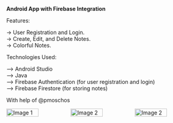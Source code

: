 
<b>Android App with Firebase Integration</b>

Features:

-> User Registration and Login.<br>
-> Create, Edit, and Delete Notes.<br>
-> Colorful Notes.<br>

Technologies Used:<br>

--> Android Studio<br>
--> Java<br>
--> Firebase Authentication (for user registration and login)<br>
--> Firebase Firestore (for storing notes)<br>

With help of @pmoschos

<div style="display:flex;">
  <img src="![1](https://github.com/AmpatzidisSavvas/ColorfulNotesApp/assets/134397286/a0a97b42-6ebd-406c-b901-7f91b4b58cfd)" alt="Image 1" style="width:50%;">
  <img src="![2](https://github.com/AmpatzidisSavvas/ColorfulNotesApp/assets/134397286/dea85db8-98cb-46c3-973e-d6d456333d26)" alt="Image 2" style="width:50%;">
  <img src="![3](https://github.com/AmpatzidisSavvas/ColorfulNotesApp/assets/134397286/9b595a69-f8b9-4f5c-81c9-de63d3ca59c7)" alt="Image 2" style="width:50%;">
</div>
